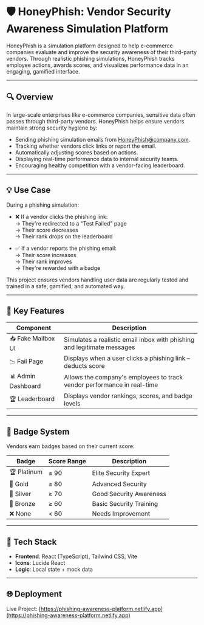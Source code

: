 # 🛡️ HoneyPhish: Vendor Security Awareness Simulation Platform

HoneyPhish is a simulation platform designed to help e-commerce companies evaluate and improve the security awareness of their third-party vendors. Through realistic phishing simulations, HoneyPhish tracks employee actions, awards scores, and visualizes performance data in an engaging, gamified interface.

---

## 🔍 Overview

In large-scale enterprises like e-commerce companies, sensitive data often passes through third-party vendors. HoneyPhish helps ensure vendors maintain strong security hygiene by:

- Sending phishing simulation emails from HoneyPhish@company.com.
- Tracking whether vendors click links or report the email.
- Automatically adjusting scores based on actions.
- Displaying real-time performance data to internal security teams.
- Encouraging healthy competition with a vendor-facing leaderboard.

---

## 💡 Use Case

During a phishing simulation:

- ❌ If a vendor clicks the phishing link:  
  → They're redirected to a "Test Failed" page  
  → Their score decreases  
  → Their rank drops on the leaderboard  

- ✅ If a vendor reports the phishing email:  
  → Their score increases  
  → Their rank improves  
  → They're rewarded with a badge  

This project ensures vendors handling user data are regularly tested and trained in a safe, gamified, and automated way.

---

## 📄 Key Features

| Component         | Description                                                                 |
|------------------|-----------------------------------------------------------------------------|
| 📥 Fake Mailbox UI | Simulates a realistic email inbox with phishing and legitimate messages     |
| 📉 Fail Page       | Displays when a user clicks a phishing link – deducts score                 |
| 📊 Admin Dashboard | Allows the company's employees to track vendor performance in real-time     |
| 🏆 Leaderboard     | Displays vendor rankings, scores, and badge levels                          |

---

## 🏅 Badge System

Vendors earn badges based on their current score:

| Badge          | Score Range | Description              |
|----------------|-------------|--------------------------|
| 🏆 Platinum     | ≥ 90        | Elite Security Expert     |
| 🥇 Gold         | ≥ 80        | Advanced Security         |
| 🥈 Silver       | ≥ 70        | Good Security Awareness   |
| 🥉 Bronze       | ≥ 60        | Basic Security Training   |
| ❌ None         | < 60        | Needs Improvement         |

---

## 🧠 Tech Stack

- **Frontend**: React (TypeScript), Tailwind CSS, Vite  
- **Icons**: Lucide React  
- **Logic**: Local state + mock data  

---

## 🌐 Deployment

Live Project: [https://phishing-awareness-platform.netlify.app](https://phishing-awareness-platform.netlify.app)
